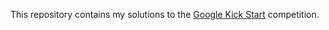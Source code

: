 This repository contains my solutions to the [Google Kick Start](https://codingcompetitions.withgoogle.com/kickstart)
competition.
